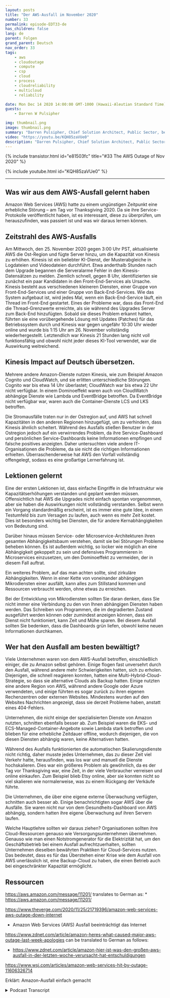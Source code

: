 ```yaml
---
layout: posts
title: "Der AWS-Ausfall im November 2020"
number: 33
permalink: episode-EDT33-de
has_children: false
lang: de
parent: Folgen
grand_parent: Deutsch
nav_order: 33
tags:
    - aws
    - cloudoutage
    - compute
    - csp
    - cloud
    - process
    - cloudreliability
    - multicloud
    - reliability

date: Mon Dec 14 2020 14:00:00 GMT-1000 (Hawaii-Aleutian Standard Time)
guests:
    - Darren W Pulsipher

img: thumbnail.png
image: thumbnail.png
summary: "Darren Pulsipher, Chief Solution Architect, Public Sector, bei Intel spricht über die aus dem AWS-Ausfall im November 2020 gewonnenen Erkenntnisse und vorbeugende Lösungen zur Bewältigung solcher Ausfälle."
video: "https://youtu.be/KQH85zaVUe0"
description: "Darren Pulsipher, Chief Solution Architect, Public Sector, bei Intel spricht über die aus dem AWS-Ausfall im November 2020 gewonnenen Erkenntnisse und vorbeugende Lösungen zur Bewältigung solcher Ausfälle."
---
```


<div>
{% include transistor.html id="e81503fc" title="#33 The AWS Outage of Nov 2020" %}

{% include youtube.html id="KQH85zaVUe0" %}
</div>

---

## Was wir aus dem AWS-Ausfall gelernt haben

Amazon Web Services (AWS) hatte zu einem ungünstigen Zeitpunkt eine erhebliche Störung – am Tag vor Thanksgiving 2020. Da sie ihre Service-Protokolle veröffentlicht haben, ist es interessant, diese zu überprüfen, um herauszufinden, was passiert ist und was wir daraus lernen können.

## Zeitstrahl des AWS-Ausfalls

Am Mittwoch, den 25. November 2020 gegen 3:00 Uhr PST, aktualisierte AWS die Ost-Region und fügte Server hinzu, um die Kapazität von Kinesis zu erhöhen. Kinesis ist ein beliebter KI-Dienst, der Musterabgleiche in Logdateien und Videodateien durchführt. Etwa anderthalb Stunden nach dem Upgrade begannen die Serveralarme Fehler in den Kinesis-Datensätzen zu melden. Ziemlich schnell, gegen 8 Uhr, identifizierten sie zunächst ein paar Kandidaten in den Front-End-Services als Ursache. Kinesis besteht aus verschiedenen kleineren Diensten, einer Gruppe von Front-End-Services und einer Gruppe von Back-End-Services. Wie das System aufgebaut ist, wird jedes Mal, wenn ein Back-End-Service läuft, ein Thread im Front-End gestartet. Eines der Probleme war, dass das Front-End die Thread-Grenzwerte erreichte, als sie während des Upgrades Server zum Back-End hinzufügten. Sobald sie dieses Problem erkannt hatten, führten sie eine vorübergehende Lösung mit Updates (Patches) für das Betriebssystem durch und Kinesis war gegen ungefähr 10:30 Uhr wieder online und wurde bis 1:15 Uhr am 26. November vollständig wiederhergestellt. Letztendlich war Kinesis 21 Stunden lang nicht voll funktionsfähig und obwohl nicht jeder dieses KI-Tool verwendet, war die Auswirkung weitreichend.

## Kinesis Impact auf Deutsch übersetzen.

Mehrere andere Amazon-Dienste nutzen Kinesis, wie zum Beispiel Amazon Cognito und CloudWatch, und sie erlitten unterschiedliche Störungen. Cognito war bis etwa 14 Uhr überlastet; CloudWatch war bis etwa 22 Uhr nicht verfügbar. In einem Dominoeffekt waren auch von CloudWatch abhängige Dienste wie Lambda und EventBridge betroffen. Da EventBridge nicht verfügbar war, waren auch die Container-Dienste LCS und LKS betroffen.

Die Stromausfälle traten nur in der Ostregion auf, und AWS hat schnell Kapazitäten in den anderen Regionen hinzugefügt, um zu verhindern, dass Kinesis ähnlich scheitert. Während des Ausfalls stießen Benutzer in der Ostregion jedoch auf ein verwirrendes Problem, da ihre Service-Dashboard und persönlichen Service-Dashboards keine Informationen empfingen und falsche positives anzeigten. Daher untersuchten viele andere IT-Organisationen die Probleme, da sie nicht die richtigen Informationen erhielten. Überraschenderweise hat AWS den Vorfall vollständig offengelegt, sodass es eine großartige Lernerfahrung ist.

## Lektionen gelernt

Eine der ersten Lektionen ist, dass einfache Eingriffe in die Infrastruktur wie Kapazitätserhöhungen verstanden und geplant werden müssen. Offensichtlich hat AWS die Upgrades nicht einfach spontan vorgenommen, aber sie haben die Auswirkungen nicht vollständig verstanden. Selbst wenn ein Vorgang standardmäßig erscheint, ist es immer eine gute Idee, in einem Testumfeld bis zum Versagen zu laufen, auch wenn es mehr Zeit kostet. Dies ist besonders wichtig bei Diensten, die für andere Kernabhängigkeiten von Bedeutung sind.

Darüber hinaus müssen Service- oder Microservice-Architekturen ihren gesamten Abhängigkeitsbaum verstehen, damit sie bei Störungen Probleme beheben können. Es ist außerdem wichtig, so locker wie möglich an eine Abhängigkeit gekoppelt zu sein und defensives Programmieren in Microservices einzusetzen, um den Dominoeffekt zu vermeiden, der in diesem Fall auftrat.

Ein weiteres Problem, auf das man achten sollte, sind zirkuläre Abhängigkeiten. Wenn in einer Kette von voneinander abhängigen Mikrodiensten einer ausfällt, kann alles zum Stillstand kommen und Ressourcen verbraucht werden, ohne etwas zu erreichen.

Bei der Entwicklung von Mikrodiensten sollten Sie daran denken, dass Sie nicht immer eine Verbindung zu den von Ihnen abhängigen Diensten haben werden. Das Schreiben von Programmen, die im degradierten Zustand ausgeführt werden können oder zumindest anzeigen können, dass ein Dienst nicht funktioniert, kann Zeit und Mühe sparen. Bei diesem Ausfall sollten Sie bedenken, dass die Dashboards grün liefen, obwohl keine neuen Informationen durchkamen.

## Wer hat den Ausfall am besten bewältigt?

Viele Unternehmen waren von dem AWS-Ausfall betroffen, einschließlich einiger, die zu Amazon selbst gehören. Einige flogen fast unversehrt durch den Ausfall, während andere mehr Schwierigkeiten hatten, sich zu erholen. Diejenigen, die schnell reagieren konnten, hatten eine Multi-Hybrid-Cloud-Strategie, so dass sie alternative Clouds als Backup hatten. Einige nutzten eine andere Region von AWS, während andere Google oder Azure verwendeten, und einige führten es sogar zurück zu ihren eigenen Rechenzentren oder externen Websites. Mindestens wurden auf den Websites Nachrichten angezeigt, dass sie derzeit Probleme haben, anstatt eines 404-Fehlers.

Unternehmen, die nicht einige der spezialisierten Dienste von Amazon nutzten, schnitten ebenfalls besser ab. Zum Beispiel waren die EKS- und ECS-Managed-Container-Angebote sowie Lambda stark betroffen und blieben für eine erhebliche Zeitdauer offline, wodurch diejenigen, die von diesen Diensten abhängig waren, keine Alternativen hatten.

Während des Ausfalls funktionierten die automatischen Skalierungsdienste nicht richtig, daher musste jedes Unternehmen, das zu dieser Zeit viel Verkehr hatte, herausfinden, was los war und manuell die Dienste hochskalieren. Dies war ein größeres Problem als gewöhnlich, da es der Tag vor Thanksgiving war, eine Zeit, in der viele Verbraucher verreisen und online einkaufen. Zum Beispiel blieb Etsy online, aber sie konnten nicht so viel skalieren wie normalerweise, was zu einem Rückgang der Verkäufe führte.

Die Unternehmen, die über eine eigene externe Überwachung verfügten, schnitten auch besser ab. Einige benachrichtigten sogar AWS über die Ausfälle. Sie waren nicht nur von dem Gesundheits-Dashboard von AWS abhängig, sondern hatten ihre eigene Überwachung auf ihren Servern laufen.

Welche Hauptlehre sollten wir daraus ziehen? Organisationen sollten ihre Cloud-Ressourcen genauso wie Versorgungsunternehmen übernehmen. Genauso wie man einen Notstromgenerator für die Elektrizität hat, um den Geschäftsbetrieb bei einem Ausfall aufrechtzuerhalten, sollten Unternehmen dieselben bewährten Praktiken für Cloud-Services nutzen. Das bedeutet, dass es für das Überstehen einer Krise wie dem Ausfall von AWS unerlässlich ist, eine Backup-Cloud zu haben, die einen Betrieb auch bei eingeschränkter Kapazität ermöglicht.

## Ressourcen

https://aws.amazon.com/message/11201/ translates to German as: * https://aws.amazon.com/message/11201/

https://www.theverge.com/2020/11/25/21719396/amazon-web-services-aws-outage-down-internet

* Amazon Web Services (AWS) Ausfall beeinträchtigt das Internet

https://www.zdnet.com/article/amazon-heres-what-caused-major-aws-outage-last-week-apologies can be translated to German as follows: 

* https://www.zdnet.com/article/amazon-hier-ist-was-den-großen-aws-ausfall-in-der-letzten-woche-verursacht-hat-entschuldigungen

https://www.wsj.com/articles/amazon-web-services-hit-by-outage-11606326714


Erklärt: Amazon-Ausfall einfach gemacht



<details>
<summary> Podcast Transcript </summary>

<p></p>

</details>
